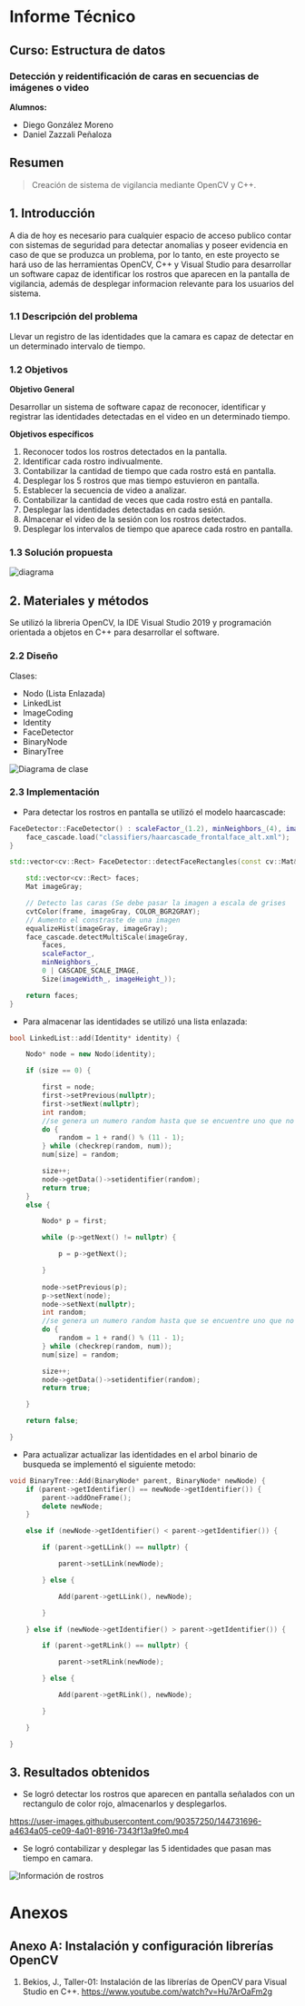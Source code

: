 
# Informe Técnico 
## Curso: Estructura de datos
### Detección y reidentificación de caras en secuencias de imágenes o video

**Alumnos:**

* Diego González Moreno
* Daniel Zazzali Peñaloza

## Resumen 

> Creación de sistema de vigilancia mediante OpenCV y C++.

## 1. Introducción

A dia de hoy es necesario para cualquier espacio de acceso publico contar con sistemas de seguridad para detectar anomalias y poseer evidencia en caso de que se produzca un problema, por lo tanto, en este proyecto se hará uso de las herramientas OpenCV, C++ y Visual Studio para desarrollar un software capaz de identificar los rostros que aparecen en la pantalla de vigilancia, además de desplegar informacion relevante para los usuarios del sistema.

### 1.1 Descripción del problema

Llevar un registro de las identidades que la camara es capaz de detectar en un determinado intervalo de tiempo.

### 1.2 Objetivos 

**Objetivo General**

Desarrollar un sistema de software capaz de reconocer, identificar y registrar las identidades detectadas en el video en un determinado tiempo.

**Objetivos específicos**

1. Reconocer todos los rostros detectados en la pantalla.
2. Identificar cada rostro indivualmente.
3. Contabilizar la cantidad de tiempo que cada rostro está en pantalla.
4. Desplegar los 5 rostros que mas tiempo estuvieron en pantalla.
5. Establecer la secuencia de video a analizar.
6. Contabilizar la cantidad de veces que cada rostro está en pantalla.
7. Desplegar las identidades detectadas en cada sesión.
8. Almacenar el video de la sesión con los rostros detectados.
9. Desplegar los intervalos de tiempo que aparece cada rostro en pantalla.

### 1.3 Solución propuesta

![diagrama](https://user-images.githubusercontent.com/90357250/136678660-8e52372a-a9ad-475e-8b9d-479b1e01adfa.png)

## 2. Materiales y métodos

Se utilizó la libreria OpenCV, la IDE Visual Studio 2019 y programación orientada a objetos en C++ para desarrollar el software.

### 2.2 Diseño 

Clases:
* Nodo (Lista Enlazada)
* LinkedList
* ImageCoding
* Identity
* FaceDetector
* BinaryNode
* BinaryTree

![Diagrama de clase](https://user-images.githubusercontent.com/90357250/138576534-cc880c47-fe1e-45ff-9545-adaa2f853933.jpg)

### 2.3 Implementación

* Para detectar los rostros en pantalla se utilizó el modelo haarcascade:

```c++
FaceDetector::FaceDetector() : scaleFactor_(1.2), minNeighbors_(4), imageWidth_(50), imageHeight_(50) {
    face_cascade.load("classifiers/haarcascade_frontalface_alt.xml");
}

std::vector<cv::Rect> FaceDetector::detectFaceRectangles(const cv::Mat& frame) {

    std::vector<cv::Rect> faces;
    Mat imageGray;

    // Detecto las caras (Se debe pasar la imagen a escala de grises
    cvtColor(frame, imageGray, COLOR_BGR2GRAY);
    // Aumento el constraste de una imagen
    equalizeHist(imageGray, imageGray);
    face_cascade.detectMultiScale(imageGray,
        faces,
        scaleFactor_,
        minNeighbors_,
        0 | CASCADE_SCALE_IMAGE,
        Size(imageWidth_, imageHeight_));

    return faces;
}

```

* Para almacenar las identidades se utilizó una lista enlazada:
```c++
bool LinkedList::add(Identity* identity) {

	Nodo* node = new Nodo(identity);

	if (size == 0) {

		first = node;
		first->setPrevious(nullptr);
		first->setNext(nullptr);
		int random;
		//se genera un numero random hasta que se encuentre uno que no exista
		do {
			random = 1 + rand() % (11 - 1);
		} while (checkrep(random, num));
		num[size] = random;

		size++;
		node->getData()->setidentifier(random);
		return true;
	}
	else {

		Nodo* p = first;

		while (p->getNext() != nullptr) {

			p = p->getNext();

		}
		 
		node->setPrevious(p);
		p->setNext(node);
		node->setNext(nullptr);
		int random;
		//se genera un numero random hasta que se encuentre uno que no exista
		do {
			random = 1 + rand() % (11 - 1);
		} while (checkrep(random, num));
		num[size] = random;

		size++;
		node->getData()->setidentifier(random);
		return true;

	}

	return false;

}

```

* Para actualizar actualizar las identidades en el arbol binario de busqueda se implementó el siguiente metodo:

```c++
void BinaryTree::Add(BinaryNode* parent, BinaryNode* newNode) {
	if (parent->getIdentifier() == newNode->getIdentifier()) {
		parent->addOneFrame();
		delete newNode;
	}

	else if (newNode->getIdentifier() < parent->getIdentifier()) {

		if (parent->getLLink() == nullptr) {

			parent->setLLink(newNode);

		} else {

			Add(parent->getLLink(), newNode);

		}

	} else if (newNode->getIdentifier() > parent->getIdentifier()) {

		if (parent->getRLink() == nullptr) {

			parent->setRLink(newNode);

		} else {

			Add(parent->getRLink(), newNode);

		}

	}

}
```

## 3. Resultados obtenidos

* Se logró detectar los rostros que aparecen en pantalla señalados con un rectangulo de color rojo, almacenarlos y desplegarlos.

https://user-images.githubusercontent.com/90357250/144731696-a4634a05-ce09-4a01-8916-7343f13a9fe0.mp4


* Se logró contabilizar y desplegar las 5 identidades que pasan mas tiempo en camara.


![Información de rostros](https://user-images.githubusercontent.com/80864796/144731694-70889a67-81c1-4c77-9bb4-d326fd05e403.png)

# Anexos

## Anexo A: Instalación y configuración librerías OpenCV

1. Bekios, J., Taller-01: Instalación de las librerías de OpenCV para Visual Studio en C++. https://www.youtube.com/watch?v=Hu7ArOaFm2g
